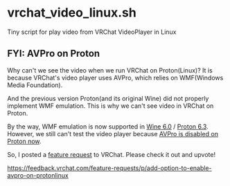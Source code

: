 # vrchat_video_linux.sh
Tiny script for play video from VRChat VideoPlayer in Linux

## FYI: AVPro on Proton

Why can't we see the video when we run VRChat on Proton(Linux)? 
It is because VRChat's video player uses AVPro, which relies on WMF(Windows Media Foundation).

And the previous version Proton(and its original Wine) did not properly implement WMF emulation. 
This is why we can't see video in VRChat on Proton.

By the way, WMF emulation is now supported in [Wine 6.0](https://www.winehq.org/announce/6.0) / [Proton 6.3](https://github.com/ValveSoftware/Proton/releases/tag/proton-6.3-1). 
However, we still can't test the video player because [AVPro is disabled on Proton now](https://docs.vrchat.com/docs/vrchat-202031#changes).

So, I posted a [feature request](https://feedback.vrchat.com/feature-requests/p/add-option-to-enable-avpro-on-protonlinux) to VRChat.
Please check it out and upvote!

https://feedback.vrchat.com/feature-requests/p/add-option-to-enable-avpro-on-protonlinux
